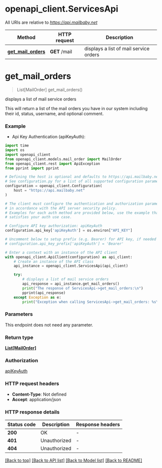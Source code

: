 # openapi_client.ServicesApi

All URIs are relative to *https://api.mailbaby.net*

Method | HTTP request | Description
------------- | ------------- | -------------
[**get_mail_orders**](ServicesApi.md#get_mail_orders) | **GET** /mail | displays a list of mail service orders


# **get_mail_orders**
> List[MailOrder] get_mail_orders()

displays a list of mail service orders

This will return a list of the mail orders you have in our system including their id, status, username, and optional comment.

### Example

* Api Key Authentication (apiKeyAuth):
```python
import time
import os
import openapi_client
from openapi_client.models.mail_order import MailOrder
from openapi_client.rest import ApiException
from pprint import pprint

# Defining the host is optional and defaults to https://api.mailbaby.net
# See configuration.py for a list of all supported configuration parameters.
configuration = openapi_client.Configuration(
    host = "https://api.mailbaby.net"
)

# The client must configure the authentication and authorization parameters
# in accordance with the API server security policy.
# Examples for each auth method are provided below, use the example that
# satisfies your auth use case.

# Configure API key authorization: apiKeyAuth
configuration.api_key['apiKeyAuth'] = os.environ["API_KEY"]

# Uncomment below to setup prefix (e.g. Bearer) for API key, if needed
# configuration.api_key_prefix['apiKeyAuth'] = 'Bearer'

# Enter a context with an instance of the API client
with openapi_client.ApiClient(configuration) as api_client:
    # Create an instance of the API class
    api_instance = openapi_client.ServicesApi(api_client)

    try:
        # displays a list of mail service orders
        api_response = api_instance.get_mail_orders()
        print("The response of ServicesApi->get_mail_orders:\n")
        pprint(api_response)
    except Exception as e:
        print("Exception when calling ServicesApi->get_mail_orders: %s\n" % e)
```



### Parameters
This endpoint does not need any parameter.

### Return type

[**List[MailOrder]**](MailOrder.md)

### Authorization

[apiKeyAuth](../README.md#apiKeyAuth)

### HTTP request headers

 - **Content-Type**: Not defined
 - **Accept**: application/json

### HTTP response details
| Status code | Description | Response headers |
|-------------|-------------|------------------|
**200** | OK |  -  |
**401** | Unauthorized |  -  |
**404** | Unauthorized |  -  |

[[Back to top]](#) [[Back to API list]](../README.md#documentation-for-api-endpoints) [[Back to Model list]](../README.md#documentation-for-models) [[Back to README]](../README.md)

